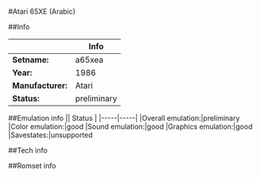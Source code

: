 #Atari 65XE (Arabic)

##Info

||Info|
|-----|-----|
|**Setname:**|a65xea
|**Year:**|1986
|**Manufacturer:**|Atari
|**Status:**|preliminary

##Emulation info
|| Status |
|-----|-----|
|Overall emulation:|preliminary
|Color emulation:|good
|Sound emulation:|good
|Graphics emulation:|good
|Savestates:|unsupported

##Tech info

##Romset info

<!--- START OF EDITED COMMENT DO NOT TOUCH TEXT ABOVE-->
